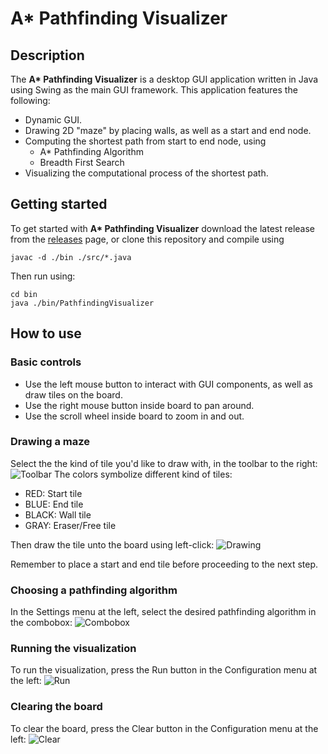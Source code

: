 # A* Pathfinding Visualizer

## Description

The __A* Pathfinding Visualizer__ is a desktop GUI application written in Java using Swing as the main GUI framework.
This application features the following:
- Dynamic GUI.
- Drawing 2D "maze" by placing walls, as well as a start and end node.
- Computing the shortest path from start to end node, using
  - A* Pathfinding Algorithm
  - Breadth First Search
- Visualizing the computational process of the shortest path.

## Getting started

To get started with __A* Pathfinding Visualizer__ download the latest release from the [releases](https://github.com/KMilkevych/A-Star-Pathfinding-Visualizer/releases/) page, or clone this repository and compile using
```
javac -d ./bin ./src/*.java
```
Then run using:
```
cd bin
java ./bin/PathfindingVisualizer
```

## How to use
### Basic controls

- Use the left mouse button to interact with GUI components, as well as draw tiles on the board.
- Use the right mouse button inside board to pan around.
- Use the scroll wheel inside board to zoom in and out.

### Drawing a maze
Select the the kind of tile you'd like to draw with, in the toolbar to the right:
![Toolbar](link)
The colors symbolize different kind of tiles:
- RED: Start tile
- BLUE: End tile
- BLACK: Wall tile
- GRAY: Eraser/Free tile

Then draw the tile unto the board using left-click:
![Drawing](link)

Remember to place a start and end tile before proceeding to the next step.

### Choosing a pathfinding algorithm

In the Settings menu at the left, select the desired pathfinding algorithm in the combobox:
![Combobox](link)

### Running the visualization

To run the visualization, press the Run button in the Configuration menu at the left:
![Run](link)

### Clearing the board

To clear the board, press the Clear button in the Configuration menu at the left:
![Clear](link)
